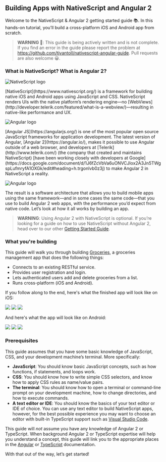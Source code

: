 ## Building Apps with NativeScript and Angular 2

Welcome to the NativeScript & Angular 2 getting started guide 📚. In this hands-on tutorial, you’ll build a cross-platform iOS and Android app from scratch.

> **WARNING 🚧**: This guide is being actively written and is not complete. If you find an error in the guide please report the problem at <https://github.com/tjvantoll/nativescript-angular-guide>. Pull requests are also welcome 😀.

### What is NativeScript? What is Angular 2?

<div class="intro-box">
  <img src="images/NativeScript_logo.png" class="plain" alt="NativeScript logo">
  <p>[NativeScript](https://www.nativescript.org/)  is a framework for building native iOS and Android apps using JavaScript and CSS. NativeScript renders UIs with the native platform’s rendering engine—no [WebViews](http://developer.telerik.com/featured/what-is-a-webview/)—resulting in native-like performance and UX.</p>
</div>

<div class="intro-box">
  <img src="images/Angular_logo.png" class="plain" alt="Angular logo">
  <p>[Angular JS](https://angularjs.org/) is one of the most popular open source JavaScript frameworks for application development. The latest version of Angular, [Angular 2](https://angular.io/), makes it possible to use Angular outside of a web browser, and developers at [Telerik](http://www.telerik.com/) (the company that created and maintains NativeScript) [have been working closely with developers at Google](https://docs.google.com/document/d/1J6fZcVbVa6uONVCJIox2A3Jn5TWgspLufmryfA1OXGk/edit#heading=h.trgonlvb0z3j) to make Angular 2 in NativeScript a reality.</p>
</div>

<div class="intro-box">
  <img src="images/NativeScript_Angular_logo.png" class="plain" alt="Angular logo">
  <p>The result is a software architecture that allows you to build mobile apps using the same framework—and in some cases the same code—that you use to build Angular 2 web apps, with the performance you’d expect from native code. Let’s look at how it all works by building an app.</p>
</div>

> **WARNING**: Using Angular 2 with NativeScript is optional. If you’re looking for a guide on how to use NativeScript without Angular 2, head over to our other [Getting Started Guide](http://docs.nativescript.org/start/getting-started).

### What you're building

This guide will walk you through building [Groceries](https://github.com/NativeScript/sample-Groceries), a groceries management app that does the following things:

- Connects to an existing RESTful service.
- Provides user registration and login.
- Lets authenticated users add and delete groceries from a list.
- Runs cross-platform (iOS and Android).

If you follow along to the end, here's what the finished app will look like on iOS:

![](images/chapter0/ios/1.png)
![](images/chapter0/ios/2.png)
![](images/chapter0/ios/3.png)

And here's what the app will look like on Android:

![](images/chapter0/android/1.png)
![](images/chapter0/android/2.png)
![](images/chapter0/android/3.png)

### Prerequisites

This guide assumes that you have some basic knowledge of JavaScript, CSS, and your development machine’s terminal. More specifically:

* **JavaScript**: You should know basic JavaScript concepts, such as how functions, if statements, and loops work.
* **CSS**: You should know how to write simple CSS selectors, and know how to apply CSS rules as name/value pairs.
* **The terminal**: You should know how to open a terminal or command-line prompt on your development machine, how to change directories, and how to execute commands.
* **A text editor or IDE**: You should know the basics of your text editor or IDE of choice. You can use any text editor to build NativeScript apps, however, for the best possible experience you may want to choose an editor with built-in TypeScript support such as [Visual Studio Code](https://code.visualstudio.com/).

This guide will _not_ assume you have any knowledge of Angular 2 or TypeScript. When background Angular 2 or TypeScript expertise will help you understand a concept, this guide will link you to the appropriate places in the [Angular](https://angular.io/docs/ts/latest/) or [TypeScript](http://www.typescriptlang.org/Handbook) documentation.

With that out of the way, let’s get started!
